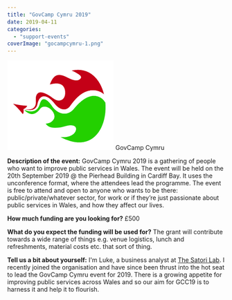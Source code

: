 ```yaml
---
title: "GovCamp Cymru 2019"
date: 2019-04-11
categories:
  - "support-events"
coverImage: "gocampcymru-1.png"
---
```


[![GovCamp Cymru](images/gocampcymru-1.png)](https://www.ukgovcamp.com/wp-content/uploads/2017/07/gocampcymru-1.png) GovCamp Cymru

**Description of the event:** GovCamp Cymru 2019 is a gathering of people who want to improve public services in Wales. The event will be held on the 20th September 2019 @ the Pierhead Building in Cardiff Bay. It uses the unconference format, where the attendees lead the programme. The event is free to attend and open to anyone who wants to be there: public/private/whatever sector, for work or if they’re just passionate about public services in Wales, and how they affect our lives.

**How much funding are you looking for?** £500

**What do you expect the funding will be used for?** The grant will contribute towards a wide range of things e.g. venue logistics, lunch and refreshments, material costs etc. that sort of thing.

**Tell us a bit about yourself:** I'm Luke, a business analyst at [The Satori Lab](https://thesatorilab.com/). I recently joined the organisation and have since been thrust into the hot seat to lead the GovCamp Cymru event for 2019. There is a growing appetite for improving public services across Wales and so our aim for GCC19 is to harness it and help it to flourish.
